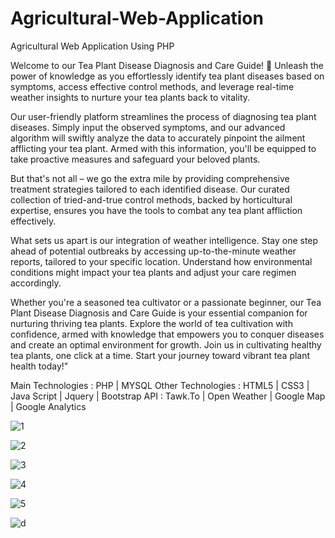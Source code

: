 # Agricultural-Web-Application
Agricultural Web Application Using PHP

Welcome to our Tea Plant Disease Diagnosis and Care Guide! 🍃 Unleash the power of knowledge as you effortlessly identify tea plant diseases based on symptoms, access effective control methods, and leverage real-time weather insights to nurture your tea plants back to vitality.

Our user-friendly platform streamlines the process of diagnosing tea plant diseases. Simply input the observed symptoms, and our advanced algorithm will swiftly analyze the data to accurately pinpoint the ailment afflicting your tea plant. Armed with this information, you'll be equipped to take proactive measures and safeguard your beloved plants.

But that's not all – we go the extra mile by providing comprehensive treatment strategies tailored to each identified disease. Our curated collection of tried-and-true control methods, backed by horticultural expertise, ensures you have the tools to combat any tea plant affliction effectively.

What sets us apart is our integration of weather intelligence. Stay one step ahead of potential outbreaks by accessing up-to-the-minute weather reports, tailored to your specific location. Understand how environmental conditions might impact your tea plants and adjust your care regimen accordingly.

Whether you're a seasoned tea cultivator or a passionate beginner, our Tea Plant Disease Diagnosis and Care Guide is your essential companion for nurturing thriving tea plants. Explore the world of tea cultivation with confidence, armed with knowledge that empowers you to conquer diseases and create an optimal environment for growth.
Join us in cultivating healthy tea plants, one click at a time. Start your journey toward vibrant tea plant health today!"

Main Technologies : PHP | MYSQL
Other Technologies : HTML5 | CSS3 | Java Script | Jquery | Bootstrap
API : Tawk.To | Open Weather | Google Map | Google Analytics


![1](https://github.com/MrTineth/Agricultural-Web-Application/assets/106744622/18cade14-69b3-4b52-a0fe-cc78c542cc54)

![2](https://github.com/MrTineth/Agricultural-Web-Application/assets/106744622/2f113c62-2717-4f71-88bd-77bb3e965f7d)

![3](https://github.com/MrTineth/Agricultural-Web-Application/assets/106744622/ec0706d4-0e12-45d8-a063-b755c61f863a)

![4](https://github.com/MrTineth/Agricultural-Web-Application/assets/106744622/becc39bc-b0cf-42a1-9677-69709eb377c4)

![5](https://github.com/MrTineth/Agricultural-Web-Application/assets/106744622/3dd0c19a-ee38-46aa-8c7d-e27131e29288)

![d](https://github.com/MrTineth/Agricultural-Web-Application/assets/106744622/61b088e0-6bfa-47c1-add3-f2a27ceb3c13)

